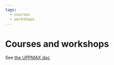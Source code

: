 ```yaml
---
tags:
  - courses
  - workshops
---
```


# Courses and workshops

See [the UPPMAX doc](https://docs.uppmax.uu.se/workshops_courses/workshops_courses/)

